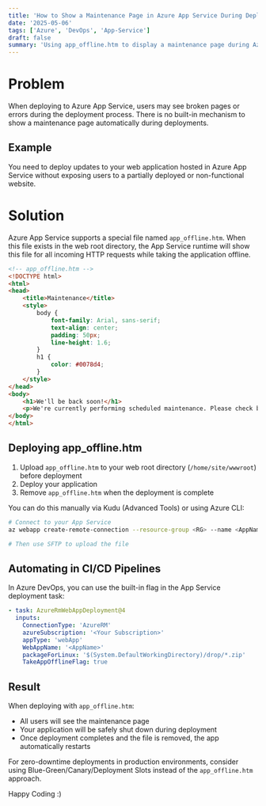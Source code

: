 ```yaml
---
title: 'How to Show a Maintenance Page in Azure App Service During Deployment'
date: '2025-05-06'
tags: ['Azure', 'DevOps', 'App-Service']
draft: false
summary: 'Using app_offline.htm to display a maintenance page during Azure App Service deployments'
---
```


# Problem

When deploying to Azure App Service, users may see broken pages or errors during the deployment process. There is no built-in mechanism to show a maintenance page automatically during deployments.

## Example

You need to deploy updates to your web application hosted in Azure App Service without exposing users to a partially deployed or non-functional website.

# Solution

Azure App Service supports a special file named `app_offline.htm`. When this file exists in the web root directory, the App Service runtime will show this file for all incoming HTTP requests while taking the application offline.

```html
<!-- app_offline.htm -->
<!DOCTYPE html>
<html>
<head>
    <title>Maintenance</title>
    <style>
        body {
            font-family: Arial, sans-serif;
            text-align: center;
            padding: 50px;
            line-height: 1.6;
        }
        h1 {
            color: #0078d4;
        }
    </style>
</head>
<body>
    <h1>We'll be back soon!</h1>
    <p>We're currently performing scheduled maintenance. Please check back later.</p>
</body>
</html>
```

## Deploying app_offline.htm

1. Upload `app_offline.htm` to your web root directory (`/home/site/wwwroot`) before deployment
2. Deploy your application
3. Remove `app_offline.htm` when the deployment is complete

You can do this manually via Kudu (Advanced Tools) or using Azure CLI:

```bash
# Connect to your App Service
az webapp create-remote-connection --resource-group <RG> --name <AppName>

# Then use SFTP to upload the file
```

## Automating in CI/CD Pipelines

In Azure DevOps, you can use the built-in flag in the App Service deployment task:

```yaml
- task: AzureRmWebAppDeployment@4
  inputs:
    ConnectionType: 'AzureRM'
    azureSubscription: '<Your Subscription>'
    appType: 'webApp'
    WebAppName: '<AppName>'
    packageForLinux: '$(System.DefaultWorkingDirectory)/drop/*.zip'
    TakeAppOfflineFlag: true
```

## Result

When deploying with `app_offline.htm`:
- All users will see the maintenance page
- Your application will be safely shut down during deployment
- Once deployment completes and the file is removed, the app automatically restarts

For zero-downtime deployments in production environments, consider using Blue-Green/Canary/Deployment Slots instead of the `app_offline.htm` approach.

Happy Coding :)